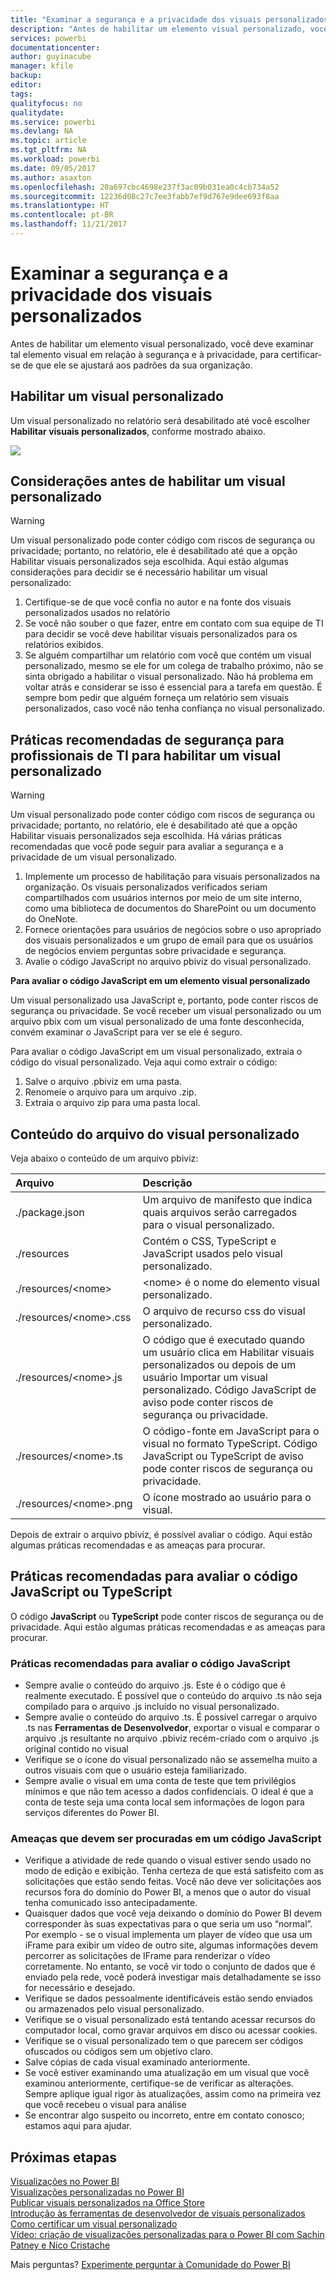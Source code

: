 ```yaml
---
title: "Examinar a segurança e a privacidade dos visuais personalizados"
description: "Antes de habilitar um elemento visual personalizado, você deve examinar tal elemento visual em relação à segurança e à privacidade, para certificar-se de que ele se ajustará aos padrões da sua organização."
services: powerbi
documentationcenter: 
author: guyinacube
manager: kfile
backup: 
editor: 
tags: 
qualityfocus: no
qualitydate: 
ms.service: powerbi
ms.devlang: NA
ms.topic: article
ms.tgt_pltfrm: NA
ms.workload: powerbi
ms.date: 09/05/2017
ms.author: asaxton
ms.openlocfilehash: 20a697cbc4698e237f3ac09b031ea0c4cb734a52
ms.sourcegitcommit: 12236d08c27c7ee3fabb7ef9d767e9dee693f8aa
ms.translationtype: HT
ms.contentlocale: pt-BR
ms.lasthandoff: 11/21/2017
---
```

# <a name="review-custom-visuals-for-security-and-privacy"></a>Examinar a segurança e a privacidade dos visuais personalizados
Antes de habilitar um elemento visual personalizado, você deve examinar tal elemento visual em relação à segurança e à privacidade, para certificar-se de que ele se ajustará aos padrões da sua organização.

## <a name="enable-a-custom-visual"></a>Habilitar um visual personalizado
<a name="enable"></a>Um visual personalizado no relatório será desabilitado até você escolher **Habilitar visuais personalizados**, conforme mostrado abaixo.  

![](media/service-custom-visuals-review-for-security-and-privacy/emptyvisual.png)

## <a name="considerations-before-you-enable-a-custom-visual"></a>Considerações antes de habilitar um visual personalizado
<a name="considerations"></a>

> [!WARNING]
> Um visual personalizado pode conter código com riscos de segurança ou privacidade; portanto, no relatório, ele é desabilitado até que a opção Habilitar visuais personalizados seja escolhida. Aqui estão algumas considerações para decidir se é necessário habilitar um visual personalizado:
> 
> 

1. Certifique-se de que você confia no autor e na fonte dos visuais personalizados usados no relatório
2. Se você não souber o que fazer, entre em contato com sua equipe de TI para decidir se você deve habilitar visuais personalizados para os relatórios exibidos.
3. Se alguém compartilhar um relatório com você que contém um visual personalizado, mesmo se ele for um colega de trabalho próximo, não se sinta obrigado a habilitar o visual personalizado. Não há problema em voltar atrás e considerar se isso é essencial para a tarefa em questão. É sempre bom pedir que alguém forneça um relatório sem visuais personalizados, caso você não tenha confiança no visual personalizado.

## <a name="security-best-practices-for-it-professionals-to-enable-a-custom-visual"></a>Práticas recomendadas de segurança para profissionais de TI para habilitar um visual personalizado
<a name="security"></a>

> [!WARNING]
> Um visual personalizado pode conter código com riscos de segurança ou privacidade; portanto, no relatório, ele é desabilitado até que a opção Habilitar visuais personalizados seja escolhida. Há várias práticas recomendadas que você pode seguir para avaliar a segurança e a privacidade de um visual personalizado.
> 
> 

1. Implemente um processo de habilitação para visuais personalizados na organização. Os visuais personalizados verificados seriam compartilhados com usuários internos por meio de um site interno, como uma biblioteca de documentos do SharePoint ou um documento do OneNote.
2. Fornece orientações para usuários de negócios sobre o uso apropriado dos visuais personalizados e um grupo de email para que os usuários de negócios enviem perguntas sobre privacidade e segurança.
3. Avalie o código JavaScript no arquivo pbiviz do visual personalizado.

**Para avaliar o código JavaScript em um elemento visual personalizado**

Um visual personalizado usa JavaScript e, portanto, pode conter riscos de segurança ou privacidade. Se você receber um visual personalizado ou um arquivo pbix com um visual personalizado de uma fonte desconhecida, convém examinar o JavaScript para ver se ele é seguro.

Para avaliar o código JavaScript em um visual personalizado, extraia o código do visual personalizado. Veja aqui como extrair o código:  

1. Salve o arquivo .pbiviz em uma pasta.
2. Renomeie o arquivo para um arquivo .zip.
3. Extraia o arquivo zip para uma pasta local.

## <a name="custom-visual-file-contents"></a>Conteúdo do arquivo do visual personalizado
Veja abaixo o conteúdo de um arquivo pbiviz:

| **Arquivo** | **Descrição** |
|:--- |:--- |
| ./package.json |Um arquivo de manifesto que indica quais arquivos serão carregados para o visual personalizado. |
| ./resources |Contém o CSS, TypeScript e JavaScript usados pelo visual personalizado. |
| ./resources/&lt;nome&gt; |&lt;nome&gt; é o nome do elemento visual personalizado. |
| ./resources/&lt;nome&gt;.css |O arquivo de recurso css do visual personalizado. |
| ./resources/&lt;nome&gt;.js |O código que é executado quando um usuário clica em Habilitar visuais personalizados ou depois de um usuário Importar um visual personalizado. Código JavaScript de aviso pode conter riscos de segurança ou privacidade. |
| ./resources/&lt;nome&gt;.ts |O código-fonte em JavaScript para o visual no formato TypeScript. Código JavaScript ou TypeScript de aviso pode conter riscos de segurança ou privacidade. |
| ./resources/&lt;nome&gt;.png |O ícone mostrado ao usuário para o visual. |

Depois de extrair o arquivo pbiviz, é possível avaliar o código. Aqui estão algumas práticas recomendadas e as ameaças para procurar.

## <a name="best-practices-to-evaluate-the-javascript-or-typescript-code"></a>Práticas recomendadas para avaliar o código JavaScript ou TypeScript
O código **JavaScript** ou **TypeScript** pode conter riscos de segurança ou de privacidade. Aqui estão algumas práticas recomendadas e as ameaças para procurar.

### <a name="best-practices-to-evaluate-javascript-code"></a>Práticas recomendadas para avaliar o código JavaScript
* Sempre avalie o conteúdo do arquivo .js. Este é o código que é realmente executado. É possível que o conteúdo do arquivo .ts não seja compilado para o arquivo .js incluído no visual personalizado.
* Sempre avalie o conteúdo do arquivo .ts. É possível carregar o arquivo .ts nas **Ferramentas de Desenvolvedor**, exportar o visual e comparar o arquivo .js resultante no arquivo .pbiviz recém-criado com o arquivo .js original contido no visual
* Verifique se o ícone do visual personalizado não se assemelha muito a outros visuais com que o usuário esteja familiarizado.
* Sempre avalie o visual em uma conta de teste que tem privilégios mínimos e que não tem acesso a dados confidenciais. O ideal é que a conta de teste seja uma conta local sem informações de logon para serviços diferentes do Power BI.

### <a name="threats-to-look-for-in-javascript-code"></a>Ameaças que devem ser procuradas em um código JavaScript
* Verifique a atividade de rede quando o visual estiver sendo usado no modo de edição e exibição. Tenha certeza de que está satisfeito com as solicitações que estão sendo feitas. Você não deve ver solicitações aos recursos fora do domínio do Power BI, a menos que o autor do visual tenha comunicado isso antecipadamente.
* Quaisquer dados que você veja deixando o domínio do Power BI devem corresponder às suas expectativas para o que seria um uso “normal”. Por exemplo - se o visual implementa um player de vídeo que usa um iFrame para exibir um vídeo de outro site, algumas informações devem percorrer as solicitações de IFrame para renderizar o vídeo corretamente. No entanto, se você vir todo o conjunto de dados que é enviado pela rede, você poderá investigar mais detalhadamente se isso for necessário e desejado.
* Verifique se dados pessoalmente identificáveis estão sendo enviados ou armazenados pelo visual personalizado.
* Verifique se o visual personalizado está tentando acessar recursos do computador local, como gravar arquivos em disco ou acessar cookies.
* Verifique se o visual personalizado tem o que parecem ser códigos ofuscados ou códigos sem um objetivo claro.
* Salve cópias de cada visual examinado anteriormente.
* Se você estiver examinando uma atualização em um visual que você examinou anteriormente, certifique-se de verificar as alterações. Sempre aplique igual rigor às atualizações, assim como na primeira vez que você recebeu o visual para análise
* Se encontrar algo suspeito ou incorreto, entre em contato conosco; estamos aqui para ajudar.

## <a name="next-steps"></a>Próximas etapas
[Visualizações no Power BI](power-bi-report-visualizations.md)  
[Visualizações personalizadas no Power BI](power-bi-custom-visuals.md)  
[Publicar visuais personalizados na Office Store](developer/office-store.md)  
[Introdução às ferramentas de desenvolvedor de visuais personalizados](service-custom-visuals-getting-started-with-developer-tools.md)  
[Como certificar um visual personalizado](power-bi-custom-visuals-certified.md)    
[Vídeo: criação de visualizações personalizadas para o Power BI com Sachin Patney e Nico Cristache](https://www.youtube.com/watch?v=kULc2VbwjCc)  

Mais perguntas? [Experimente perguntar à Comunidade do Power BI](http://community.powerbi.com/)

